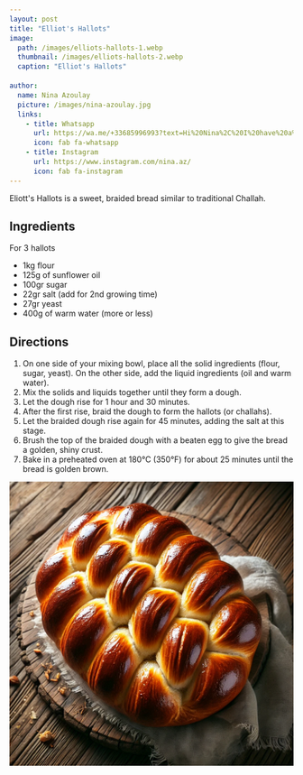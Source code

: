 ```yaml
---
layout: post
title: "Elliot's Hallots"
image:
  path: /images/elliots-hallots-1.webp
  thumbnail: /images/elliots-hallots-2.webp
  caption: "Elliot's Hallots"

author:
  name: Nina Azoulay
  picture: /images/nina-azoulay.jpg
  links:
    - title: Whatsapp
      url: https://wa.me/+33685996993?text=Hi%20Nina%2C%20I%20have%20a%20quick%20question%20about%20your%20Elliot%27s%20Hallots%20recipe
      icon: fab fa-whatsapp
    - title: Instagram
      url: https://www.instagram.com/nina.az/
      icon: fab fa-instagram
---
```


Eliott's Hallots is a sweet, braided bread similar to traditional Challah.

## Ingredients

For 3 hallots

- 1kg flour
- 125g of sunflower oil
- 100gr sugar
- 22gr salt (add for 2nd growing time)
- 27gr yeast
- 400g of warm water (more or less)

## Directions

1. On one side of your mixing bowl, place all the solid ingredients (flour, sugar, yeast). On the other side, add the liquid ingredients (oil and warm water).
2. Mix the solids and liquids together until they form a dough.
3. Let the dough rise for 1 hour and 30 minutes.
4. After the first rise, braid the dough to form the hallots (or challahs).
5. Let the braided dough rise again for 45 minutes, adding the salt at this stage.
6. Brush the top of the braided dough with a beaten egg to give the bread a golden, shiny crust.
7. Bake in a preheated oven at 180°C (350°F) for about 25 minutes until the bread is golden brown.

<img src="/images/elliots-hallots-2.webp">

